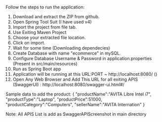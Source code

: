 Follow the steps to run the application:

1. Download and extract the ZIP from github.
2. Open Spring Tool Suit (I have used v4)
3. Import the project from file tab.
4. Use Exiting Maven Project
5. Choose your extracted file location.
6. Click on import.
7. Wait for some time (Downloading dependecies)
8. Create Database with name "ecommerce" in mySQL.
9. Configure Database Username & Password in application.properties (Present in src/main/resources)
10. Run as Spring Boot app
11. Application will be running at this URL:PORT ~ http://localhost:8080/ ()
12. Open Any Web Browser and Add This URL for all exiting APIS (SwaggerUI) : http://localhost:8080/swagger-ui.html#/

Sample data to add the product:
{
  "productName":"AVITA Libre Intel i7",
  "productType":"Laptop",
  "productPrice":51000,
  "productCategory":"Computers",
  "sellerName":"AVITA Internation"
}

Note: All APIS List is add as SwaggerAPIScreenshot in main directory
